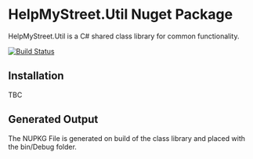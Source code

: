 # HelpMyStreet.Util Nuget Package

HelpMyStreet.Util is a C#  shared class library for common functionality. 

[![Build Status](https://dev.azure.com/HelpMyStreet/nuget-package/_apis/build/status/HelpMyStreet.nuget-package?branchName=master)](https://dev.azure.com/HelpMyStreet/nuget-package/_build/latest?definitionId=2&branchName=master)

## Installation

TBC

## Generated Output

The NUPKG File is generated on build of the class library and placed with the bin/Debug folder. 
